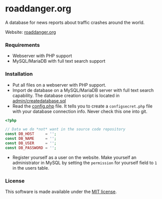 # roaddanger.org

A database for news reports about traffic crashes around the world.

Website: [roaddanger.org](https://www.roaddanger.org)

### Requirements ###
* Webserver with PHP support
* MySQL/MariaDB with full text search support

### Installation ###
* Put all files on a webserver with PHP support. 
* Import de database on a MySQL/MariaDB server with full text search capability. The database creation script is located in
[admin/createdatabase.sql](admin/createdatabase.sql)
* Read the [config.php](config.php) file. It tells you to create a `configsecret.php` file with your database connection info. Never check this one into git.
```PHP
<?php

// Data we do *not* want in the source code repository
const DB_HOST     = '';
const DB_NAME     = '';
const DB_USER     = '';
const DB_PASSWORD = '';
```
* Register yourself as a user on the website. Make yourself an administrator in MySQL by 
setting the `permission` for yourself field to `1` in the users table.

### License ###
This software is made available under the [MIT license](LICENSE).
